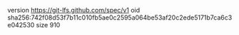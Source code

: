 version https://git-lfs.github.com/spec/v1
oid sha256:742f08d53f7b11c010fb5ae0c2595a064be53af20c2ede5171b7ca6c3e042530
size 910
